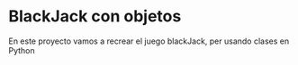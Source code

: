 # BlackJack con objetos

En este proyecto vamos a recrear el juego blackJack, per usando clases en Python
